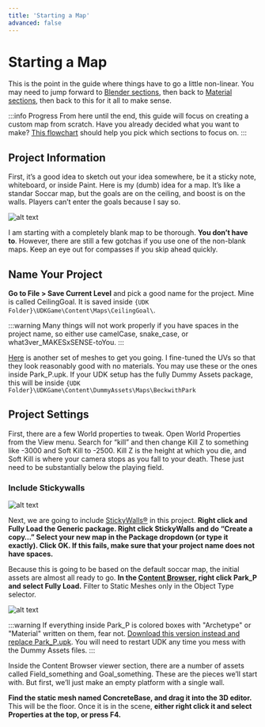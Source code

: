 ```yaml
---
title: 'Starting a Map'
advanced: false
---
```

# Starting a Map

This is the point in the guide where things have to go a little non-linear. You may need to jump forward to [Blender sections](../blender/blender.md), then back to [Material sections](../textures/textures.md), then back to this for it all to make sense.

:::info Progress
From here until the end, this guide will focus on creating a custom map from scratch. Have you already decided what you want to make? [This flowchart](../../essential/flowchart.md) should help you pick which sections to focus on.
:::

## Project Information

First, it’s a good idea to sketch out your idea somewhere, be it a sticky note, whiteboard, or inside Paint. Here is my (dumb) idea for a map. It’s like a standar Soccar map, but the goals are on the ceiling, and boost is on the walls. Players can’t enter the goals because I say so.

![alt text](/images/UDK/basics/image212.png "Speaking of using paint...")

I am starting with a completely blank map to be thorough. **You don’t have to**. However, there are still a few gotchas if you use one of the non-blank maps. Keep an eye out for compasses if you skip ahead quickly.

## Name Your Project <Badge text="important" type="tip"/>

**Go to File > Save Current Level** and pick a good name for the project. Mine is called CeilingGoal. It is saved inside `{UDK Folder}\UDKGame\Content\Maps\CeilingGoal\`.

:::warning
Many things will not work properly if you have spaces in the project name, so either use camelCase, snake_case, or what3ver_MAKESxSENSE-toYou.
:::

[Here](https://drive.google.com/file/d/1_SRltyPZXlqwuA4s2rHA5H8GgMOiSqk-/view?usp=sharing) is another set of meshes to get you going. I fine-tuned the UVs so that they look reasonably good with no materials. You may use these or the ones inside Park_P.upk. If your UDK setup has the fully Dummy Assets package, this will be inside `{UDK Folder}\UDKGame\Content\DummyAssets\Maps\BeckwithPark`

## Project Settings

First, there are a few World properties to tweak. Open World Properties from the View menu. Search for “kill” and then change Kill Z to something like -3000 and Soft Kill to -2500. Kill Z is the height at which you die, and Soft Kill is where your camera stops as you fall to your death. These just need to be substantially below the playing field.

### Include Stickywalls <Badge text="important" type="tip"/>

![alt text](/images/UDK/basics/image27.png "It sticks with you")

Next, we are going to include [StickyWalls®](../../essential/sticky_walls.md) in this project. **Right click and Fully Load the Generic package. Right click StickyWalls and do “Create a copy…” Select your new map in the Package dropdown (or type it exactly). Click OK. If this fails, make sure that your project name does not have spaces.**

Because this is going to be based on the default soccar map, the initial assets are almost all ready to go. **In the [Content Browser](../../essential/content_browser.md), right click Park_P and select Fully Load.** Filter to Static Meshes only in the Object Type selector.

![alt text](/images/UDK/basics/image22.png "All the makings of a delicious new map")

:::warning
If everything inside Park_P is colored boxes with "Archetype" or "Material" written on them, fear not. [Download this version instead and replace Park_P.upk](https://drive.google.com/file/d/1rpQzqHgoRgpOBSHEpeDwvRtG3sYUXacl/view). You will need to restart UDK any time you mess with the Dummy Assets files.
:::

Inside the Content Browser viewer section, there are a number of assets called Field_something and Goal_something. These are the pieces we’ll start with. But first, we’ll just make an empty platform with a single wall.

**Find the static mesh named ConcreteBase, and drag it into the 3D editor.** This will be the floor. Once it is in the scene, **either right click it and select Properties at the top, or press F4.**
